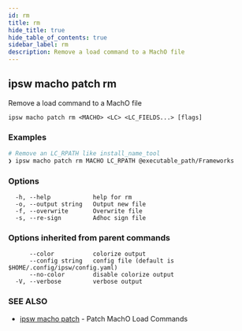 ```yaml
---
id: rm
title: rm
hide_title: true
hide_table_of_contents: true
sidebar_label: rm
description: Remove a load command to a MachO file
---
```

## ipsw macho patch rm

Remove a load command to a MachO file

```
ipsw macho patch rm <MACHO> <LC> <LC_FIELDS...> [flags]
```

### Examples

```bash
# Remove an LC_RPATH like install_name_tool
❯ ipsw macho patch rm MACHO LC_RPATH @executable_path/Frameworks
```

### Options

```
  -h, --help            help for rm
  -o, --output string   Output new file
  -f, --overwrite       Overwrite file
  -s, --re-sign         Adhoc sign file
```

### Options inherited from parent commands

```
      --color           colorize output
      --config string   config file (default is $HOME/.config/ipsw/config.yaml)
      --no-color        disable colorize output
  -V, --verbose         verbose output
```

### SEE ALSO

* [ipsw macho patch](/docs/cli/ipsw/macho/patch)	 - Patch MachO Load Commands

